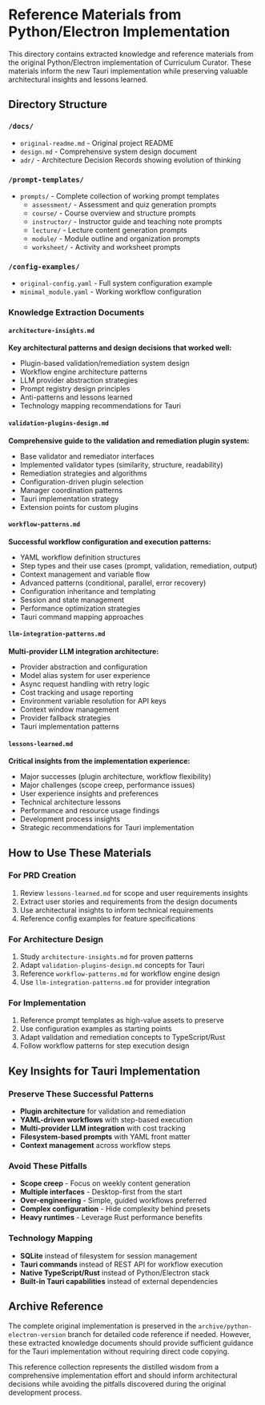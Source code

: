 # Reference Materials from Python/Electron Implementation

This directory contains extracted knowledge and reference materials from the original Python/Electron implementation of Curriculum Curator. These materials inform the new Tauri implementation while preserving valuable architectural insights and lessons learned.

## Directory Structure

### `/docs/`
- `original-readme.md` - Original project README
- `design.md` - Comprehensive system design document
- `adr/` - Architecture Decision Records showing evolution of thinking

### `/prompt-templates/`
- `prompts/` - Complete collection of working prompt templates
  - `assessment/` - Assessment and quiz generation prompts
  - `course/` - Course overview and structure prompts
  - `instructor/` - Instructor guide and teaching note prompts
  - `lecture/` - Lecture content generation prompts
  - `module/` - Module outline and organization prompts
  - `worksheet/` - Activity and worksheet prompts

### `/config-examples/`
- `original-config.yaml` - Full system configuration example
- `minimal_module.yaml` - Working workflow configuration

### Knowledge Extraction Documents

#### `architecture-insights.md`
**Key architectural patterns and design decisions that worked well:**
- Plugin-based validation/remediation system design
- Workflow engine architecture patterns
- LLM provider abstraction strategies
- Prompt registry design principles
- Anti-patterns and lessons learned
- Technology mapping recommendations for Tauri

#### `validation-plugins-design.md`
**Comprehensive guide to the validation and remediation plugin system:**
- Base validator and remediator interfaces
- Implemented validator types (similarity, structure, readability)
- Remediation strategies and algorithms
- Configuration-driven plugin selection
- Manager coordination patterns
- Tauri implementation strategy
- Extension points for custom plugins

#### `workflow-patterns.md`
**Successful workflow configuration and execution patterns:**
- YAML workflow definition structures
- Step types and their use cases (prompt, validation, remediation, output)
- Context management and variable flow
- Advanced patterns (conditional, parallel, error recovery)
- Configuration inheritance and templating
- Session and state management
- Performance optimization strategies
- Tauri command mapping approaches

#### `llm-integration-patterns.md`
**Multi-provider LLM integration architecture:**
- Provider abstraction and configuration
- Model alias system for user experience
- Async request handling with retry logic
- Cost tracking and usage reporting
- Environment variable resolution for API keys
- Context window management
- Provider fallback strategies
- Tauri implementation patterns

#### `lessons-learned.md`
**Critical insights from the implementation experience:**
- Major successes (plugin architecture, workflow flexibility)
- Major challenges (scope creep, performance issues)
- User experience insights and preferences
- Technical architecture lessons
- Performance and resource usage findings
- Development process insights
- Strategic recommendations for Tauri implementation

## How to Use These Materials

### For PRD Creation
1. Review `lessons-learned.md` for scope and user requirements insights
2. Extract user stories and requirements from the design documents
3. Use architectural insights to inform technical requirements
4. Reference config examples for feature specifications

### For Architecture Design
1. Study `architecture-insights.md` for proven patterns
2. Adapt `validation-plugins-design.md` concepts for Tauri
3. Reference `workflow-patterns.md` for workflow engine design
4. Use `llm-integration-patterns.md` for provider integration

### For Implementation
1. Reference prompt templates as high-value assets to preserve
2. Use configuration examples as starting points
3. Adapt validation and remediation concepts to TypeScript/Rust
4. Follow workflow patterns for step execution design

## Key Insights for Tauri Implementation

### Preserve These Successful Patterns
- **Plugin architecture** for validation and remediation
- **YAML-driven workflows** with step-based execution
- **Multi-provider LLM integration** with cost tracking
- **Filesystem-based prompts** with YAML front matter
- **Context management** across workflow steps

### Avoid These Pitfalls
- **Scope creep** - Focus on weekly content generation
- **Multiple interfaces** - Desktop-first from the start
- **Over-engineering** - Simple, guided workflows preferred
- **Complex configuration** - Hide complexity behind presets
- **Heavy runtimes** - Leverage Rust performance benefits

### Technology Mapping
- **SQLite** instead of filesystem for session management
- **Tauri commands** instead of REST API for workflow execution
- **Native TypeScript/Rust** instead of Python/Electron stack
- **Built-in Tauri capabilities** instead of external dependencies

## Archive Reference

The complete original implementation is preserved in the `archive/python-electron-version` branch for detailed code reference if needed. However, these extracted knowledge documents should provide sufficient guidance for the Tauri implementation without requiring direct code copying.

This reference collection represents the distilled wisdom from a comprehensive implementation effort and should inform architectural decisions while avoiding the pitfalls discovered during the original development process.